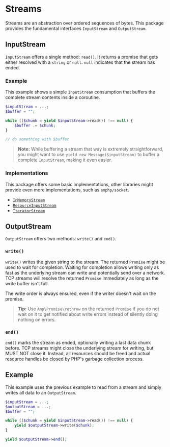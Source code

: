 # Streams

Streams are an abstraction over ordered sequences of bytes. This package provides the fundamental interfaces `InputStream` and `OutputStream`.

## InputStream

`InputStream` offers a single method: `read()`. It returns a promise that gets either resolved with a `string` or `null`. `null` indicates that the stream has ended.

### Example

This example shows a simple `InputStream` consumption that buffers the complete stream contents inside a coroutine.

```php
$inputStream = ...;
$buffer = "";

while (($chunk = yield $inputStream->read()) !== null) {
    $buffer .= $chunk;
}

// do something with $buffer
```

> **Note:** While buffering a stream that way is extremely straightforward, you might want to use `yield new Message($inputStream)` to buffer a complete `InputStream`, making it even easier.

### Implementations

This package offers some basic implementations, other libraries might provide even more implementations, such as `amphp/socket`.

 * [`InMemoryStream`](./in-memory-stream.md)
 * [`ResourceInputStream`](./resource-streams.md)
 * [`IteratorStream`](./iterator-stream.md)

## OutputStream

`OutputStream` offers two methods: `write()` and `end()`.

### `write()`

`write()` writes the given string to the stream. The returned `Promise` might be used to wait for completion. Waiting for completion allows writing only as fast as the underlying stream can write and potentially send over a network. TCP streams will resolve the returned `Promise` immediately as long as the write buffer isn't full.

The write order is always ensured, even if the writer doesn't wait on the promise.

> **Tip:** Use `Amp\Promise\rethrow` on the returned `Promise` if you do not wait on it to get notified about write errors instead of silently doing nothing on errors.

### `end()`

`end()` marks the stream as ended, optionally writing a last data chunk before. TCP streams might close the underlying stream for writing, but MUST NOT close it. Instead, all resources should be freed and actual resource handles be closed by PHP's garbage collection process.

## Example

This example uses the previous example to read from a stream and simply writes all data to an `OutputStream`.

```php
$inputStream = ...;
$outputStream = ...;
$buffer = "";

while (($chunk = yield $inputStream->read()) !== null) {
    yield $outputStream->write($chunk);
}

yield $outputStream->end();
```
